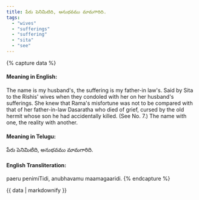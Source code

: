 ```yaml
---
title: పేరు పెనిమిటిది, అనుభవము మామగారిది.
tags:
  - "wives"
  - "sufferings"
  - "suffering"
  - "sita"
  - "see"
---
```


{% capture data %}
#### Meaning in English:
The name is my husband's, the suffering is my father-in law's.
Said by Sita to the Rishis' wives when they condoled with her on her husband's sufferings. She knew that Rama's misfortune was not to be compared with that of her father-in-law Dasaratha who died of grief, cursed by the old hermit whose son he had accidentally killed.
(See No. 7.)
The name with one, the reality with another.

#### Meaning in Telugu:
పేరు పెనిమిటిది, అనుభవము మామగారిది.

#### English Transliteration:
paeru penimiTidi, anubhavamu maamagaaridi.
{% endcapture %}

{{ data | markdownify }}

